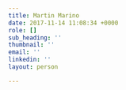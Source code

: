 ```yaml
---
title: Martin Marino
date: 2017-11-14 11:08:34 +0000
role: []
sub_heading: ''
thumbnail: ''
email: ''
linkedin: ''
layout: person

---
```

